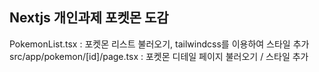 ## Nextjs 개인과제 포켓몬 도감 


PokemonList.tsx : 포켓몬 리스트 불러오기, tailwindcss를 이용하여 스타일 추가 
src/app/pokemon/[id]/page.tsx : 포켓몬 디테일 페이지 불러오기 / 스타일 추가

